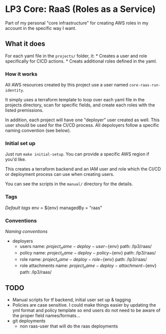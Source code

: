 # LP3 Core: RaaS (Roles as a Service)

Part of my personal "core infrastructure" for creating AWS roles in my account in the specific way I want.

## What it does

For each yaml file in the `projects/` folder, it:
    * Creates a user and role specifically for CICD actions.
    * Creats additional roles defined in the yaml.

### How it works

All AWS resources created by this project use a user named `core-raas-run-identity`.

It simply uses a terraform template to loop over each yaml file in the projects directory, scan for specific fields, and create each roles with the listed premissions.

In addition, each project will have one "deployer" user created as well. This user should be used for the CI/CD process. All depoloyers follow a specific naming convention (see below).

### Initial set up

Just run `make initial-setup`. You can provide a specific AWS region if you'd like.

This creates a terraform backend and an IAM user and role which the CI/CD or deployment process can use when creating users.

You can see the scripts in the `manual/` directory for the details.

### Tags

*Default tags*
env       = ${env}
managedBy = "raas"

### Conventions

*Naming conventions*
* deployers
    * users
        name: ${project_name}-deploy-user-${env}
        path: /lp3/raas/
    * policy
        name: ${project_name}-deploy-policy-${env}
        path: /lp3/raas/
    * role
        name: ${project_name}-deploy-role-${env}
        path: /lp3/raas/
    * role attachments
        name: ${project_name}-deploy-attachment-${env}
        path: /lp3/raas/

## TODO

* Manual scripts for tf backend, initial user set up & tagging
* Policies are case sensitive. I could make things easier by updating the yml format and policy template so end users do not need to be aware of the proper field names/formats...
* git deployments
    * non raas-user that will do the raas deployments